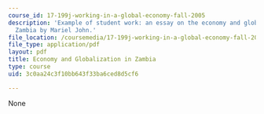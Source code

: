 ```yaml
---
course_id: 17-199j-working-in-a-global-economy-fall-2005
description: 'Example of student work: an essay on the economy and globalization of
  Zambia by Mariel John.'
file_location: /coursemedia/17-199j-working-in-a-global-economy-fall-2005/3c0aa24c3f10bb643f33ba6ced8d5cf6_EconomyandGlobalizationinZambia.pdf
file_type: application/pdf
layout: pdf
title: Economy and Globalization in Zambia
type: course
uid: 3c0aa24c3f10bb643f33ba6ced8d5cf6

---
```

None